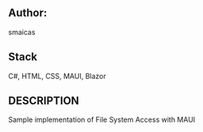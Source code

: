 ## Author:
smaicas

## Stack
C#, HTML, CSS, MAUI, Blazor

## DESCRIPTION
Sample implementation of File System Access with MAUI